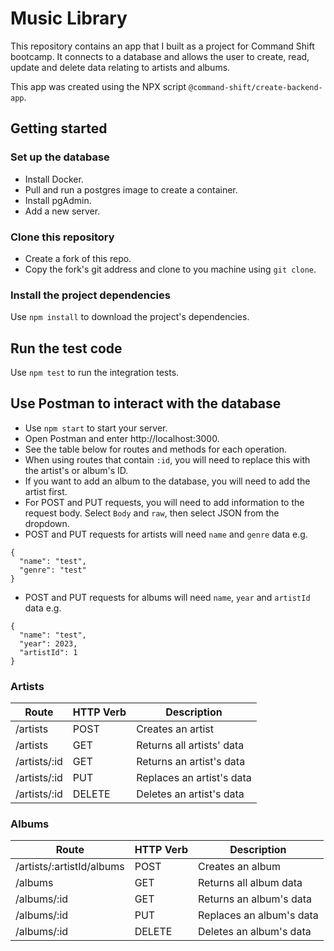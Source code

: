# Music Library

This repository contains an app that I built as a project for Command Shift bootcamp. It connects to a database and allows the user to create, read, update and delete data relating to artists and albums.

This app was created using the NPX script `@command-shift/create-backend-app`.

## Getting started

### Set up the database

- Install Docker.
- Pull and run a postgres image to create a container.
- Install pgAdmin.
- Add a new server.

### Clone this repository

- Create a fork of this repo.
- Copy the fork's git address and clone to you machine using `git clone`.

### Install the project dependencies

Use `npm install` to download the project's dependencies.

## Run the test code

Use `npm test` to run the integration tests.

## Use Postman to interact with the database

- Use `npm start` to start your server.
- Open Postman and enter http://localhost:3000.
- See the table below for routes and methods for each operation.
- When using routes that contain `:id`, you will need to replace this with the artist's or album's ID.
- If you want to add an album to the database, you will need to add the artist first.
- For POST and PUT requests, you will need to add information to the request body. Select `Body` and `raw`, then select JSON from the dropdown.
- POST and PUT requests for artists will need `name` and `genre` data e.g.

```
{
  "name": "test",
  "genre": "test"
}
```

- POST and PUT requests for albums will need `name`, `year` and `artistId` data e.g.

```
{
  "name": "test",
  "year": 2023,
  "artistId": 1
}
```

### Artists

| Route        | HTTP Verb | Description               |
| ------------ | --------- | ------------------------- |
| /artists     | POST      | Creates an artist         |
| /artists     | GET       | Returns all artists' data |
| /artists/:id | GET       | Returns an artist's data  |
| /artists/:id | PUT       | Replaces an artist's data |
| /artists/:id | DELETE    | Deletes an artist's data  |

### Albums

| Route                     | HTTP Verb | Description              |
| ------------------------- | --------- | ------------------------ |
| /artists/:artistId/albums | POST      | Creates an album         |
| /albums                   | GET       | Returns all album data   |
| /albums/:id               | GET       | Returns an album's data  |
| /albums/:id               | PUT       | Replaces an album's data |
| /albums/:id               | DELETE    | Deletes an album's data  |
